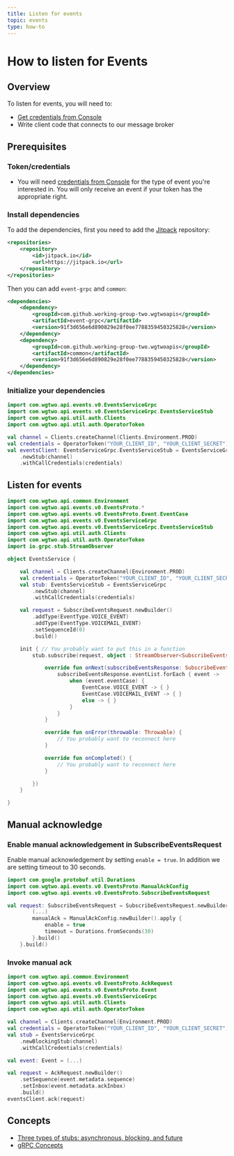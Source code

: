 ```yaml
---
title: Listen for events
topic: events
type: how-to
---
```


# How to listen for Events

## Overview

To listen for events, you will need to:
* [Get credentials from Console](https://console.wgtwo.com/api-keys-redirect)
* Write client code that connects to our message broker

## Prerequisites

### Token/credentials
* You will need [credentials from Console](https://console.wgtwo.com/api-keys-redirect) for the type of event you're interested in.
  You will only receive an event if your token has the appropriate right.

### Install dependencies

To add the dependencies, first you need to add the [Jitpack](https://jitpack.io) repository:
```xml
<repositories>
    <repository>
        <id>jitpack.io</id>
        <url>https://jitpack.io</url>
    </repository>
</repositories>
```

Then you can add `event-grpc` and `common`:

```xml
<dependencies>
    <dependency>
        <groupId>com.github.working-group-two.wgtwoapis</groupId>
        <artifactId>event-grpc</artifactId>
        <version>91f3d656e6d890829e28f0ee7788359450325828</version>
    </dependency>
    <dependency>
        <groupId>com.github.working-group-two.wgtwoapis</groupId>
        <artifactId>common</artifactId>
        <version>91f3d656e6d890829e28f0ee7788359450325828</version>
    </dependency>
</dependencies>
```

### Initialize your dependencies
```kotlin
import com.wgtwo.api.events.v0.EventsServiceGrpc
import com.wgtwo.api.events.v0.EventsServiceGrpc.EventsServiceStub
import com.wgtwo.api.util.auth.Clients
import com.wgtwo.api.util.auth.OperatorToken

val channel = Clients.createChannel(Clients.Environment.PROD)
val credentials = OperatorToken("YOUR_CLIENT_ID", "YOUR_CLIENT_SECRET")
val eventsClient: EventsServiceGrpc.EventsServiceStub = EventsServiceGrpc
    .newStub(channel)
    .withCallCredentials(credentials)
```

## Listen for events
```kotlin
import com.wgtwo.api.common.Environment
import com.wgtwo.api.events.v0.EventsProto.*
import com.wgtwo.api.events.v0.EventsProto.Event.EventCase
import com.wgtwo.api.events.v0.EventsServiceGrpc
import com.wgtwo.api.events.v0.EventsServiceGrpc.EventsServiceStub
import com.wgtwo.api.util.auth.Clients
import com.wgtwo.api.util.auth.OperatorToken
import io.grpc.stub.StreamObserver

object EventsService {

    val channel = Clients.createChannel(Environment.PROD)
    val credentials = OperatorToken("YOUR_CLIENT_ID", "YOUR_CLIENT_SECRET")
    val stub: EventsServiceStub = EventsServiceGrpc
        .newStub(channel)
        .withCallCredentials(credentials)

    val request = SubscribeEventsRequest.newBuilder()
        .addType(EventType.VOICE_EVENT)
        .addType(EventType.VOICEMAIL_EVENT)
        .setSequenceId(0)
        .build()

    init { // You probably want to put this in a function
        stub.subscribe(request, object : StreamObserver<SubscribeEventsResponse> {

            override fun onNext(subscribeEventsResponse: SubscribeEventsResponse) {
                subscribeEventsResponse.eventList.forEach { event ->
                    when (event.eventCase) {
                        EventCase.VOICE_EVENT -> { }
                        EventCase.VOICEMAIL_EVENT -> { }
                        else -> { }
                    }
                }
            }

            override fun onError(throwable: Throwable) {
                // You probably want to reconnect here
            }

            override fun onCompleted() {
                // You probably want to reconnect here
            }

        })
    }

}
```

## Manual acknowledge

### Enable manual acknowledgement in SubscribeEventsRequest
Enable manual acknowledgement by setting `enable = true`.
In addition we are setting timeout to 30 seconds.

```kotlin
import com.google.protobuf.util.Durations
import com.wgtwo.api.events.v0.EventsProto.ManualAckConfig
import com.wgtwo.api.events.v0.EventsProto.SubscribeEventsRequest

val request: SubscribeEventsRequest = SubscribeEventsRequest.newBuilder().apply {
        (...)
        manualAck = ManualAckConfig.newBuilder().apply {
            enable = true
            timeout = Durations.fromSeconds(30)
        }.build()
    }.build()
```

### Invoke manual ack
```kotlin
import com.wgtwo.api.common.Environment
import com.wgtwo.api.events.v0.EventsProto.AckRequest
import com.wgtwo.api.events.v0.EventsProto.Event
import com.wgtwo.api.events.v0.EventsServiceGrpc
import com.wgtwo.api.util.auth.Clients
import com.wgtwo.api.util.auth.OperatorToken

val channel = Clients.createChannel(Environment.PROD)
val credentials = OperatorToken("YOUR_CLIENT_ID", "YOUR_CLIENT_SECRET")
val stub = EventsServiceGrpc
    .newBlockingStub(channel)
    .withCallCredentials(credentials)

val event: Event = (...)

val request = AckRequest.newBuilder()
    .setSequence(event.metadata.sequence)
    .setInbox(event.metadata.ackInbox)
    .build()
eventsClient.ack(request)
```


## Concepts
* [Three types of stubs: asynchronous, blocking, and future](https://grpc.io/docs/reference/java/generated-code/)
* [gRPC Concepts](https://grpc.io/docs/guides/concepts/)
